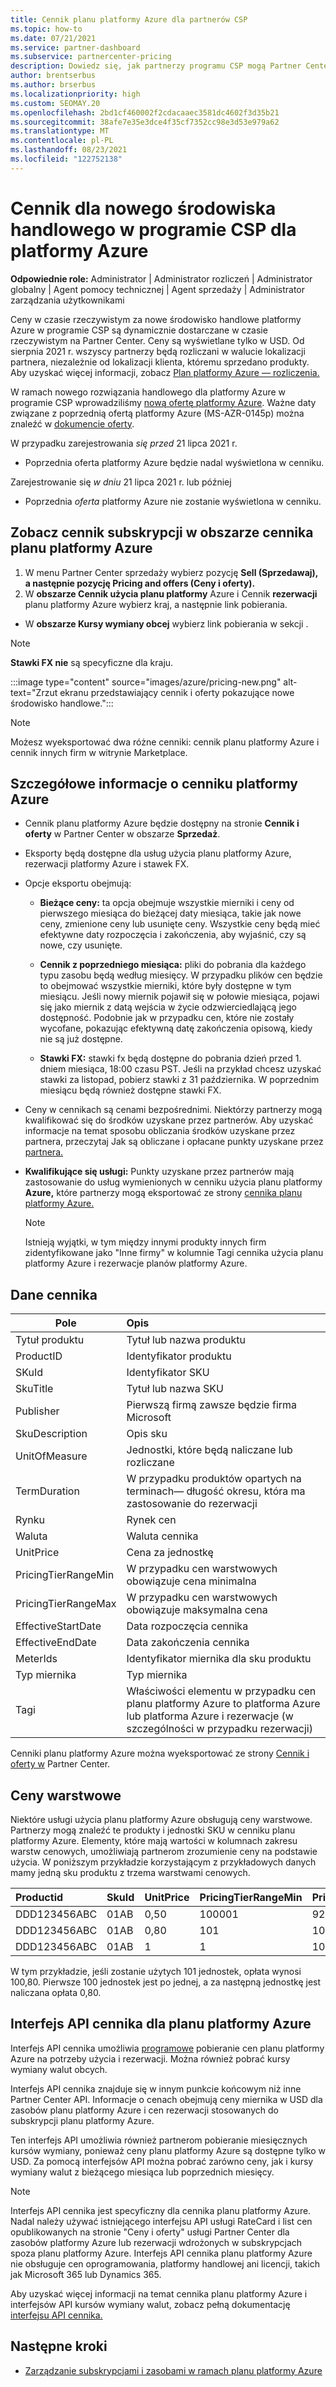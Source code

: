 ```yaml
---
title: Cennik planu platformy Azure dla partnerów CSP
ms.topic: how-to
ms.date: 07/21/2021
ms.service: partner-dashboard
ms.subservice: partnercenter-pricing
description: Dowiedz się, jak partnerzy programu CSP mogą Partner Center, aby wyświetlić cennik subskrypcji w ramach planu platformy Azure.
author: brentserbus
ms.author: brserbus
ms.localizationpriority: high
ms.custom: SEOMAY.20
ms.openlocfilehash: 2bd1cf460002f2cdacaaec3581dc4602f3d35b21
ms.sourcegitcommit: 38afe7e35e3dce4f35cf7352cc98e3d53e979a62
ms.translationtype: MT
ms.contentlocale: pl-PL
ms.lasthandoff: 08/23/2021
ms.locfileid: "122752138"
---
```

# <a name="price-list-for-the-new-commerce-experience-in-csp-for-azure"></a>Cennik dla nowego środowiska handlowego w programie CSP dla platformy Azure

**Odpowiednie role:** Administrator | Administrator rozliczeń | Administrator globalny | Agent pomocy technicznej | Agent sprzedaży | Administrator zarządzania użytkownikami

Ceny w czasie rzeczywistym za nowe środowisko handlowe platformy Azure w programie CSP są dynamicznie dostarczane w czasie rzeczywistym na Partner Center. Ceny są wyświetlane tylko w USD. Od sierpnia 2021 r. wszyscy partnerzy będą rozliczani w walucie lokalizacji partnera, niezależnie od lokalizacji klienta, któremu sprzedano produkty. Aby uzyskać więcej informacji, zobacz [Plan platformy Azure — rozliczenia.](azure-plan-billing.md)

W ramach nowego rozwiązania handlowego dla platformy Azure w programie CSP wprowadziliśmy [nową ofertę platformy Azure](./azure-plan-lp.md). Ważne daty związane z poprzednią ofertą platformy Azure (MS-AZR-0145p) można znaleźć w [dokumencie oferty](https://go.microsoft.com/fwlink/p/?linkid=2164140).

W przypadku zarejestrowania *się przed* 21 lipca 2021 r.
- Poprzednia oferta platformy Azure będzie nadal wyświetlona w cenniku.

Zarejestrowanie się *w dniu* 21 lipca 2021 r. lub później
- Poprzednia *oferta* platformy Azure nie zostanie wyświetlona w cenniku.

## <a name="see-pricing-for-subscriptions-under-the-azure-plan-pricing"></a>Zobacz cennik subskrypcji w obszarze cennika planu platformy Azure

1.  W menu Partner Center sprzedaży wybierz pozycję **Sell (Sprzedawaj),** **a następnie pozycję Pricing and offers (Ceny i oferty).**
2.  W **obszarze Cennik użycia planu platformy** Azure i Cennik **rezerwacji** planu platformy Azure wybierz kraj, a następnie link pobierania.
   - W **obszarze Kursy wymiany obcej** wybierz link pobierania w sekcji .

   > [!NOTE] 
   > **Stawki FX nie** są specyficzne dla kraju.

   :::image type="content" source="images/azure/pricing-new.png" alt-text="Zrzut ekranu przedstawiający cennik i oferty pokazujące nowe środowisko handlowe.":::

   > [!NOTE] 
   > Możesz wyeksportować dwa różne cenniki: cennik planu platformy Azure i cennik innych firm w witrynie Marketplace.

## <a name="azure-price-list-specifics"></a>Szczegółowe informacje o cenniku platformy Azure

- Cennik planu platformy Azure będzie dostępny na stronie **Cennik i oferty** w Partner Center w obszarze **Sprzedaż**.

- Eksporty będą dostępne dla usług użycia planu platformy Azure, rezerwacji platformy Azure i stawek FX.

- Opcje eksportu obejmują:

  - **Bieżące ceny:** ta opcja obejmuje wszystkie mierniki i ceny od pierwszego miesiąca do bieżącej daty miesiąca, takie jak nowe ceny, zmienione ceny lub usunięte ceny. Wszystkie ceny będą mieć efektywne daty rozpoczęcia i zakończenia, aby wyjaśnić, czy są nowe, czy usunięte.

  - **Cennik z poprzedniego miesiąca:** pliki do pobrania dla każdego typu zasobu będą według miesięcy. W przypadku plików cen będzie to obejmować wszystkie mierniki, które były dostępne w tym miesiącu. Jeśli nowy miernik pojawił się w połowie miesiąca, pojawi się jako miernik z datą wejścia w życie odzwierciedlającą jego dostępność. Podobnie jak w przypadku cen, które nie zostały wycofane, pokazując efektywną datę zakończenia opisową, kiedy nie są już dostępne.

  - **Stawki FX:** stawki fx będą dostępne do pobrania dzień przed 1. dniem miesiąca, 18:00 czasu PST. Jeśli na przykład chcesz uzyskać stawki za listopad, pobierz stawki z 31 października. W poprzednim miesiącu będą również dostępne stawki FX.

- Ceny w cennikach są cenami bezpośrednimi. Niektórzy partnerzy mogą kwalifikować się do środków uzyskane przez partnerów. Aby uzyskać informacje na temat sposobu obliczania środków uzyskane przez partnera, przeczytaj Jak są obliczane i opłacane punkty uzyskane przez [partnera.](partner-earned-credit-explanation.md)

- **Kwalifikujące się usługi:** Punkty uzyskane przez partnerów mają zastosowanie do usług wymienionych w cenniku użycia planu platformy **Azure,** które partnerzy mogą eksportować ze strony [cennika planu platformy Azure.](https://partner.microsoft.com/commerce/sales)
   > [!NOTE]
   > Istnieją wyjątki, w tym między innymi produkty innych firm zidentyfikowane jako  "Inne firmy" w kolumnie Tagi cennika użycia planu platformy Azure i rezerwacje planów platformy Azure.

## <a name="price-list-data"></a>Dane cennika

|**Pole**   |**Opis**   |
|--------------------------|:---------------------------|
|Tytuł produktu  |Tytuł lub nazwa produktu|
|ProductID   |Identyfikator produktu|
|SKuId|Identyfikator SKU|
|SkuTitle|Tytuł lub nazwa SKU|
|Publisher|Pierwszą firmą zawsze będzie firma Microsoft|
|SkuDescription|Opis sku|
|UnitOfMeasure|Jednostki, które będą naliczane lub rozliczane|
|TermDuration|W przypadku produktów opartych na terminach— długość okresu, która ma zastosowanie do rezerwacji|
|Rynku|Rynek cen|
|Waluta|Waluta cennika|
|UnitPrice|Cena za jednostkę|
|PricingTierRangeMin|W przypadku cen warstwowych obowiązuje cena minimalna|
|PricingTierRangeMax|W przypadku cen warstwowych obowiązuje maksymalna cena|
|EffectiveStartDate|Data rozpoczęcia cennika|
|EffectiveEndDate|Data zakończenia cennika|
|MeterIds|Identyfikator miernika dla sku produktu|
|Typ miernika|Typ miernika|
|Tagi|Właściwości elementu w przypadku cen planu platformy Azure to platforma Azure lub platforma Azure i rezerwacje (w szczególności w przypadku rezerwacji)|

Cenniki planu platformy Azure można wyeksportować ze strony [Cennik i oferty w](https://partner.microsoft.com/dashboard/sell/pricingandoffers) Partner Center.

## <a name="tiered-pricing"></a>Ceny warstwowe

Niektóre usługi użycia planu platformy Azure obsługują ceny warstwowe. Partnerzy mogą znaleźć te produkty i jednostki SKU w cenniku planu platformy Azure. Elementy, które mają wartości w kolumnach zakresu warstw cenowych, umożliwiają partnerom zrozumienie ceny na podstawie użycia. W poniższym przykładzie korzystającym z przykładowych danych mamy jedną sku produktu z trzema warstwami cenowych.

|**Productid**   |**SkuId**   |**UnitPrice**   |**PricingTierRangeMin**   |**PricingTierRangeMax**   |
|:---------------|:-----------|:---------------|:-------------------------|:-------------------------|
|DDD123456ABC|01AB|0,50|100001|9223372036854780000|
|DDD123456ABC|01AB|0,80|101|100000|
|DDD123456ABC|01AB|1|1|100|

W tym przykładzie, jeśli zostanie użytych 101 jednostek, opłata wynosi 100,80. Pierwsze 100 jednostek jest po jednej, a za następną jednostkę jest naliczana opłata 0,80.

## <a name="pricing-api-for-azure-plan"></a>Interfejs API cennika dla planu platformy Azure

Interfejs API cennika umożliwia [programowe](/partner/develop/pricing) pobieranie cen planu platformy Azure na potrzeby użycia i rezerwacji. Można również pobrać kursy wymiany walut obcych.

Interfejs API cennika znajduje się w innym punkcie końcowym niż inne Partner Center API. Informacje o cenach obejmują ceny miernika w USD dla zasobów planu platformy Azure i cen rezerwacji stosowanych do subskrypcji planu platformy Azure.

Ten interfejs API umożliwia również partnerom pobieranie miesięcznych kursów wymiany, ponieważ ceny planu platformy Azure są dostępne tylko w USD. Za pomocą interfejsów API można pobrać zarówno ceny, jak i kursy wymiany walut z bieżącego miesiąca lub poprzednich miesięcy.

> [!NOTE]
> Interfejs API cennika jest specyficzny dla cennika planu platformy Azure. Nadal należy używać istniejącego interfejsu API usługi RateCard i list cen opublikowanych na stronie "Ceny i oferty" usługi Partner Center dla zasobów platformy Azure lub rezerwacji wdrożonych w subskrypcjach spoza planu platformy Azure. Interfejs API cennika planu platformy Azure nie obsługuje cen oprogramowania, platformy handlowej ani licencji, takich jak Microsoft 365 lub Dynamics 365.

Aby uzyskać więcej informacji na temat cennika planu platformy Azure i interfejsów API kursów wymiany walut, zobacz pełną dokumentację [interfejsu API cennika.](/partner/develop/pricing)

## <a name="next-steps"></a>Następne kroki

- [Zarządzanie subskrypcjami i zasobami w ramach planu platformy Azure](azure-plan-manage.md)
